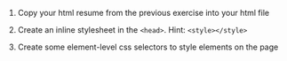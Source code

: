 1. Copy your html resume from the previous exercise into your html file

2. Create an inline stylesheet in the `<head>`. Hint: `<style></style>`

3. Create some element-level css selectors to style elements on the page
